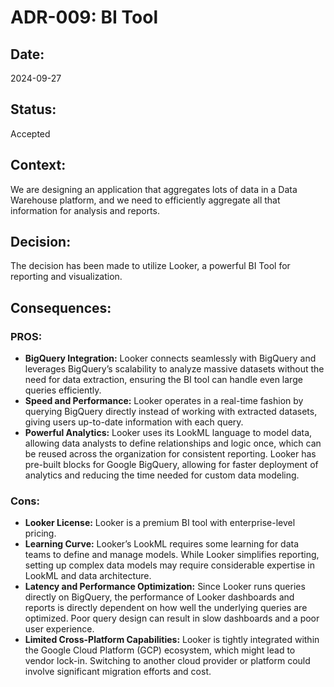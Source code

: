 # ADR-009: BI Tool

## Date:
2024-09-27

## Status:
Accepted

## Context:
We are designing an application that aggregates lots of data in a Data Warehouse platform, and we need to efficiently aggregate all that information for analysis and reports.

## Decision:
The decision has been made to utilize Looker, a powerful BI Tool for reporting and visualization.

## Consequences:

### PROS:
- **BigQuery Integration:** Looker connects seamlessly with BigQuery and leverages BigQuery’s scalability to analyze massive datasets without the need for data extraction, ensuring the BI tool can handle even large queries efficiently.
- **Speed and Performance:** Looker operates in a real-time fashion by querying BigQuery directly instead of working with extracted datasets, giving users up-to-date information with each query.
- **Powerful Analytics:** Looker uses its LookML language to model data, allowing data analysts to define relationships and logic once, which can be reused across the organization for consistent reporting. Looker has pre-built blocks for Google BigQuery, allowing for faster deployment of analytics and reducing the time needed for custom data modeling.

### Cons:
- **Looker License:** Looker is a premium BI tool with enterprise-level pricing.
- **Learning Curve:** Looker’s LookML requires some learning for data teams to define and manage models. While Looker simplifies reporting, setting up complex data models may require considerable expertise in LookML and data architecture.
- **Latency and Performance Optimization:** Since Looker runs queries directly on BigQuery, the performance of Looker dashboards and reports is directly dependent on how well the underlying queries are optimized. Poor query design can result in slow dashboards and a poor user experience.
- **Limited Cross-Platform Capabilities:** Looker is tightly integrated within the Google Cloud Platform (GCP) ecosystem, which might lead to vendor lock-in. Switching to another cloud provider or platform could involve significant migration efforts and cost.